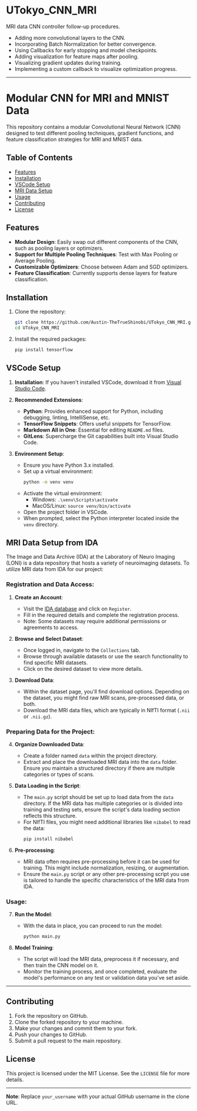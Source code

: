 # UTokyo_CNN_MRI
MRI data CNN controller follow-up procedures.
- Adding more convolutional layers to the CNN.
- Incorporating Batch Normalization for better convergence.
- Using Callbacks for early stopping and model checkpoints.
- Adding visualization for feature maps after pooling.
- Visualizing gradient updates during training.
- Implementing a custom callback to visualize optimization progress.
---
# Modular CNN for MRI and MNIST Data

This repository contains a modular Convolutional Neural Network (CNN) designed to test different pooling techniques, gradient functions, and feature classification strategies for MRI and MNIST data.

## Table of Contents

- [Features](#features)
- [Installation](#installation)
- [VSCode Setup](#vscode-setup)
- [MRI Data Setup](#mri-data-setup)
- [Usage](#usage)
- [Contributing](#contributing)
- [License](#license)

## Features

- **Modular Design**: Easily swap out different components of the CNN, such as pooling layers or optimizers.
- **Support for Multiple Pooling Techniques**: Test with Max Pooling or Average Pooling.
- **Customizable Optimizers**: Choose between Adam and SGD optimizers.
- **Feature Classification**: Currently supports dense layers for feature classification.

## Installation

1. Clone the repository:
   ```bash
   git clone https://github.com/Austin-TheTrueShinobi/UTokyo_CNN_MRI.git
   cd UTokyo_CNN_MRI
   ```

2. Install the required packages:
   ```bash
   pip install tensorflow
   ```

## VSCode Setup

1. **Installation**: If you haven't installed VSCode, download it from [Visual Studio Code](https://code.visualstudio.com/).

2. **Recommended Extensions**:
   - **Python**: Provides enhanced support for Python, including debugging, linting, IntelliSense, etc.
   - **TensorFlow Snippets**: Offers useful snippets for TensorFlow.
   - **Markdown All in One**: Essential for editing `README.md` files.
   - **GitLens**: Supercharge the Git capabilities built into Visual Studio Code.

3. **Environment Setup**:
   - Ensure you have Python 3.x installed.
   - Set up a virtual environment:
     ```bash
     python -m venv venv
     ```
   - Activate the virtual environment:
     - Windows: `.\venv\Scripts\activate`
     - MacOS/Linux: `source venv/bin/activate`
   - Open the project folder in VSCode.
   - When prompted, select the Python interpreter located inside the `venv` directory.

## MRI Data Setup from IDA

The Image and Data Archive (IDA) at the Laboratory of Neuro Imaging (LONI) is a data repository that hosts a variety of neuroimaging datasets. To utilize MRI data from IDA for our project:

### Registration and Data Access:

1. **Create an Account**:
   - Visit the [IDA database](https://ida.loni.usc.edu/) and click on `Register`.
   - Fill in the required details and complete the registration process.
   - Note: Some datasets may require additional permissions or agreements to access.

2. **Browse and Select Dataset**:
   - Once logged in, navigate to the `Collections` tab.
   - Browse through available datasets or use the search functionality to find specific MRI datasets.
   - Click on the desired dataset to view more details.

3. **Download Data**:
   - Within the dataset page, you'll find download options. Depending on the dataset, you might find raw MRI scans, pre-processed data, or both.
   - Download the MRI data files, which are typically in NIfTI format (`.nii` or `.nii.gz`).

### Preparing Data for the Project:

4. **Organize Downloaded Data**:
   - Create a folder named `data` within the project directory.
   - Extract and place the downloaded MRI data into the `data` folder. Ensure you maintain a structured directory if there are multiple categories or types of scans.

5. **Data Loading in the Script**:
   - The `main.py` script should be set up to load data from the `data` directory. If the MRI data has multiple categories or is divided into training and testing sets, ensure the script's data loading section reflects this structure.
   - For NIfTI files, you might need additional libraries like `nibabel` to read the data:
     ```bash
     pip install nibabel
     ```

6. **Pre-processing**:
   - MRI data often requires pre-processing before it can be used for training. This might include normalization, resizing, or augmentation.
   - Ensure the `main.py` script or any other pre-processing script you use is tailored to handle the specific characteristics of the MRI data from IDA.

### Usage:

7. **Run the Model**:
   - With the data in place, you can proceed to run the model:
     ```bash
     python main.py
     ```

8. **Model Training**:
   - The script will load the MRI data, preprocess it if necessary, and then train the CNN model on it.
   - Monitor the training process, and once completed, evaluate the model's performance on any test or validation data you've set aside.

---

## Contributing

1. Fork the repository on GitHub.
2. Clone the forked repository to your machine.
3. Make your changes and commit them to your fork.
4. Push your changes to GitHub.
5. Submit a pull request to the main repository.

## License

This project is licensed under the MIT License. See the `LICENSE` file for more details.

---

**Note**: Replace `your_username` with your actual GitHub username in the clone URL.

